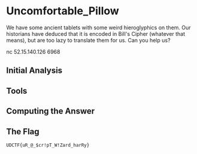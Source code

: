 # Uncomfortable_Pillow
We have some ancient tablets with some weird hieroglyphics on them. Our historians have deduced that it is encoded in Bill's Cipher (whatever that means), but are too lazy to translate them for us. Can you help us?

nc 52.15.140.126 6968

## Initial Analysis 



## Tools 



## Computing the Answer 



## The Flag 
```ObjectScript
UDCTF{uR_@_$cr!pT_W!Zard_harRy}
```